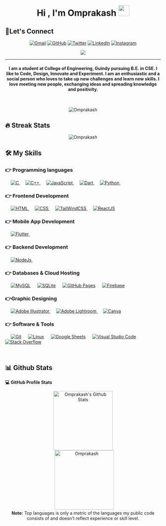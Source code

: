 <h1 align="center">Hi , I'm Omprakash <img src="https://media.giphy.com/media/hvRJCLFzcasrR4ia7z/giphy.gif" width="35"></h1>

## 🙋‍Let's Connect
<p align="center">
	<a href="mailto:omprakashd10051@gmail.com"><img src="https://img.icons8.com/bubbles/50/000000/gmail.png" alt="Gmail"/></a>
	<a href="https://github.com/omprakashd2023"><img src="https://img.icons8.com/bubbles/50/000000/github.png" alt="GitHub"/></a>
	<a href="https://twitter.com/Ompraka11475601"><img src="https://img.icons8.com/bubbles/50/108650/twitter-squared.png" alt="Twitter"/></a>
	<a href="https://www.linkedin.com/in/omprakash-d/"><img src="https://img.icons8.com/bubbles/50/000000/linkedin.png" alt="LinkedIn"/></a>
	<a href="https://instagram.com/omprakash_d_79"><img src="https://img.icons8.com/bubbles/50/000000/instagram.png" alt="Instagram"/></a>
	
</p>

<p align="center">
  <a href="https://github.com/DenverCoder1/readme-typing-svg"><img src="https://readme-typing-svg.herokuapp.com?lines=Computer+Science+Student;Full+Stack+Web+Developer;Flutter+Developer;GATE+Aspirant;Always%20learning%20new%20things&center=true&width=500&height=50"></a>
</p>
<hr/>
<h4 align="center">I am a student at College of Engineering, Guindy pursuing B.E. in CSE. I like to Code, Design, Innovate and Experiment. I am an enthusiastic and a social person who loves to take up new challenges and learn new skills. I love meeting new people, exchanging ideas and spreading knowledge and positivity.</h4>
<br>
<p align="center"> <img src="https://komarev.com/ghpvc/?username=omprakashd2023&label=Profile%20views&color=0e75b6&style=plastic" alt="Omprakash" /> </p>

## 🔥 Streak Stats
<p align="center"><img src="https://github-readme-streak-stats.herokuapp.com/?user=omprakashd2023&theme=algolia" alt="Omprakash"  /></p>


## 🛠️ My Skills

### 👉 Programming languages

<p align="left"> 
  &emsp; 
  <a href="https://www.cprogramming.com/" target="_blank"> 
    <img alt="C" src="https://img.shields.io/badge/C%20-%232370ED.svg?logo=c&logoColor=white">
  </a> 
  &emsp;
  <a href="https://www.w3schools.com/cpp/" target="_blank"> 
    <img alt="C++" src="https://img.shields.io/badge/C++%20-%2300599C.svg?logo=c%2B%2B&logoColor=white">
  </a> 
  &emsp;
  <a href="https://developer.mozilla.org/en-US/docs/Web/JavaScript" target="_blank"> 
     <img alt="JavaScript" src="https://img.shields.io/badge/JavaScript%20-%23F7DF1E.svg?logo=javascript&logoColor=black">
   </a>
  &emsp;
  <a href="https://dart.dev/" target="_blank"> 
    <img alt="Dart" src="https://img.shields.io/badge/-Dart-%230175C2?logo=dart">
  </a>
  &emsp;
   <a href="https://www.python.org" target="_blank">
    <img alt="Python" src="https://img.shields.io/badge/Python%20-%2314354C.svg?logo=python&logoColor=white">
  </a>
  &emsp;
</p>

### 👉 Frontend Development
<p align="left"> 
  &emsp; 
  <a href="https://www.w3.org/html/" target="_blank"> 
   <img alt="HTML" src="https://img.shields.io/badge/HTML5%20-%23E34F26.svg?logo=html5&logoColor=white">
  </a>   
  &emsp;
  <a href="https://www.w3schools.com/css/" target="_blank">
    <img alt="CSS" src="https://img.shields.io/badge/CSS%20-%231572B6.svg?logo=css3&logoColor=white">
  </a> 
   &emsp;
  <a href="https://tailwindcss.com/" target="_blank"> 
    <img alt="TailWindCSS" src="https://img.shields.io/badge/-TailWindCSS-%2306B6D4?logo=tailwindcss&logoColor=white"/>
  </a>
   &emsp;
  <a href="" target="_blank"> 
    <img alt="ReactJS" src="https://img.shields.io/badge/-ReactJS-%23673AB8?logo=createreactapp&logoColor=white"/>
  </a>
</p>

### 👉 Mobile App Development
<p align="left">
  &emsp;
    <a href="https://flutter.dev/">
      <img alt="Flutter" src="https://img.shields.io/badge/-Flutter%20-blue?logo=flutter">
  </a>
  &emsp;
 </p>
 
 ### 👉 Backend Development
<p align="left">
  &emsp;
    <a href="https://nodejs.org/">
      <img alt="NodeJs" src="https://img.shields.io/badge/-NodeJs%20-green?logo=nodejs&logoColor=white">
  </a>
  &emsp;
 </p>
 
### 👉 Databases & Cloud Hosting
<p align="left">
  &emsp;
    <a href="https://www.mysql.com/"><img alt="MySQL" src="https://img.shields.io/badge/MySQL-%2300f.svg?style=flat&logo=mysql&logoColor=white"></a>
  &emsp;
    <a href="https://www.sqlite.org/"><img alt="SQLite" src ="https://img.shields.io/badge/Sqlite-%2307405e.svg?style=flat&logo=sqlite&logoColor=white"/></a>
  &emsp;
    <a href="https://www.github.com"><img alt="GitHub Pages" src="https://img.shields.io/badge/GitHub%20Pages-%23327FC7.svg?style=flat&logo=github&logoColor=white"></a>
  &emsp;
    <a href="https://firebase.google.com/"><img alt="Firebase" src ="https://img.shields.io/badge/Firebase-%23316192.svg?logo=firebase&logoColor=white"></a>
 </p>
  
### 👉Graphic Designing
<p align="left">
  &emsp;
   <a href="https://www.adobe.com/in/products/illustrator.html" target="_blank"> 
    <img alt="Adobe Illustrator" src="https://img.shields.io/badge/Adobe Illustrator-%23FF9A00.svg?style=flat&logo=adobeillustrator&logoColor=white"/>
  </a> 
    &emsp;
  <a href="https://www.adobe.com/in/products/photoshop-lightroom.html" target="_blank"> 
    <img alt="Adobe Lightroom" src="https://img.shields.io/badge/Adobe Lightroom-%2300f.svg?style=flat&logo=adobelightroom&logoColor=white"/>
  </a>
   &emsp;
  <a href="#">
  	<img alt="Canva" src="https://img.shields.io/badge/Canva-%2300C4CC.svg?style=flat&logo=Canva&logoColor=white"/>
  </a>
 </p>

 ### 👉 Software & Tools
 
<p>
   &emsp;
    <a href="#"><img alt="Git" src="https://img.shields.io/badge/Git%20-%23F05033.svg?logo=git&logoColor=white"></a>
  &emsp;
    <a href="#"><img alt="Linux" src="https://img.shields.io/badge/Linux-FCC624?style=flat&logo=linux&logoColor=black"></a>
  &emsp;
    <a href="#"><img alt="Google Sheets" src="https://img.shields.io/badge/Google%20Sheets%20-%2334A853.svg?logo=google%20sheets&logoColor=white"></a>
  &emsp;
    <a href="#"><img alt="Visual Studio Code" src="https://img.shields.io/badge/Visual%20Studio%20Code-0078d7.svg?logo=visual-studio-code&logoColor=white"></a>
  &emsp;
    <a href="#"><img alt="Stack Overflow" src="https://img.shields.io/badge/-Stack%20Overflow-FE7A16?logo=stack-overflow&logoColor=white"></a>
  &emsp;
</p>

<br/>

## 📊 Github Stats 
  <b>💻 GitHub Profile Stats</b>
  <br/>
  <p align="center">
    <a href="https://github.com/anuraghazra/github-readme-stats"><img alt="Omprakash's Github Stats" src="https://github-readme-stats.vercel.app/api?username=omprakashd2023&show_icons=true&count_private=true&theme=algolia" height="192px"/></a>
<br/>
  &nbsp;
	  <img src="https://github-readme-stats.vercel.app/api/top-langs?username=omprakashd2023&show_icons=true&locale=en&layout=compact&theme=algolia" alt="Omprakash" height="192px"/>
  <br/>
  <b>Note:</b> Top languages is only a metric of the languages my public code consists of and doesn't reflect experience or skill level.
  </p>

<br/>


